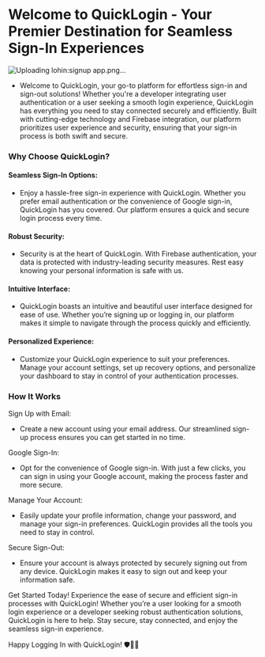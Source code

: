 # Welcome to QuickLogin - Your Premier Destination for Seamless Sign-In Experiences
![Uploading lohin:signup app.png…]()

- Welcome to QuickLogin, your go-to platform for effortless sign-in and sign-out solutions! Whether you're a developer integrating user authentication or a user seeking a smooth login experience, QuickLogin has everything you need to stay connected securely and efficiently. Built with cutting-edge technology and Firebase integration, our platform prioritizes user experience and security, ensuring that your sign-in process is both swift and secure.

### Why Choose QuickLogin?
#### Seamless Sign-In Options:
- Enjoy a hassle-free sign-in experience with QuickLogin. Whether you prefer email authentication or the convenience of Google sign-in, QuickLogin has you covered. Our platform ensures a quick and secure login process every time.

#### Robust Security:
- Security is at the heart of QuickLogin. With Firebase authentication, your data is protected with industry-leading security measures. Rest easy knowing your personal information is safe with us.

#### Intuitive Interface:
- QuickLogin boasts an intuitive and beautiful user interface designed for ease of use. Whether you’re signing up or logging in, our platform makes it simple to navigate through the process quickly and efficiently.

#### Personalized Experience:
- Customize your QuickLogin experience to suit your preferences. Manage your account settings, set up recovery options, and personalize your dashboard to stay in control of your authentication processes.

### How It Works
Sign Up with Email:
- Create a new account using your email address. Our streamlined sign-up process ensures you can get started in no time.

Google Sign-In:
- Opt for the convenience of Google sign-in. With just a few clicks, you can sign in using your Google account, making the process faster and more secure.

Manage Your Account:
- Easily update your profile information, change your password, and manage your sign-in preferences. QuickLogin provides all the tools you need to stay in control.

Secure Sign-Out:
- Ensure your account is always protected by securely signing out from any device. QuickLogin makes it easy to sign out and keep your information safe.

Get Started Today!
Experience the ease of secure and efficient sign-in processes with QuickLogin! Whether you’re a user looking for a smooth login experience or a developer seeking robust authentication solutions, QuickLogin is here to help. Stay secure, stay connected, and enjoy the seamless sign-in experience.

Happy Logging In with QuickLogin! 🛡️📲🔐
